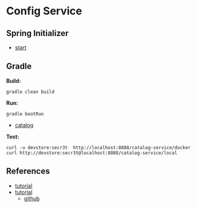 # Config Service

## Spring Initializer

- [start](https://start.spring.io/#!type=gradle-project&language=java&platformVersion=3.2.6&packaging=jar&jvmVersion=17&groupId=cloud.crosstraining.devstore&artifactId=config&name=config&description=Demo%20project%20for%20Spring%20Boot&packageName=cloud.crosstraining.devstore.config&dependencies=cloud-config-server,security)

## Gradle

**Build:**

```shell
gradle clean build
```

**Run:**

```shell
gradle bootRun
```

- [catalog](http://localhost:8888/discovery-service/docker)

**Test:**

```shell
curl -u devstore:secr3t  http://localhost:8888/catalog-service/docker
curl http://devstore:secr3t@localhost:8888/catalog-service/local
```

## References

- [tutorial](https://www.youtube.com/watch?v=ydtswONk9TE&list=PLxy6jHplP3Hi_W8iuYSbAeeMfaTZt49PW&index=12)
- [tutorial](https://hackmd.io/@6RRl2AU-S2ydlMVeqlhD7g/SJW0ulcY9)
  - [github](https://github.com/digitallab-academy/ms-course-youtube)
